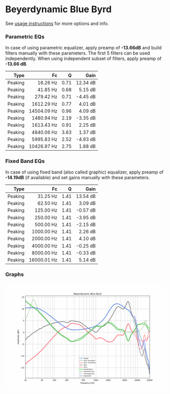 # Beyerdynamic Blue Byrd
See [usage instructions](https://github.com/jaakkopasanen/AutoEq#usage) for more options and info.

### Parametric EQs
In case of using parametric equalizer, apply preamp of **-13.66dB** and build filters manually
with these parameters. The first 5 filters can be used independently.
When using independent subset of filters, apply preamp of **-13.66 dB**.

| Type    | Fc          |    Q | Gain     |
|--------:|------------:|-----:|---------:|
| Peaking | 16.26 Hz    | 0.71 | 12.34 dB |
| Peaking | 41.85 Hz    | 0.68 | 5.15 dB  |
| Peaking | 279.42 Hz   | 0.71 | -4.45 dB |
| Peaking | 1612.29 Hz  | 0.77 | 4.01 dB  |
| Peaking | 14504.09 Hz | 0.96 | 4.09 dB  |
| Peaking | 1480.94 Hz  | 2.19 | -3.35 dB |
| Peaking | 1613.43 Hz  | 0.91 | 2.25 dB  |
| Peaking | 4840.06 Hz  | 3.63 | 1.37 dB  |
| Peaking | 5995.83 Hz  | 2.52 | -4.93 dB |
| Peaking | 10426.97 Hz | 2.75 | 1.88 dB  |

### Fixed Band EQs
In case of using fixed band (also called graphic) equalizer, apply preamp of **-14.19dB**
(if available) and set gains manually with these parameters.

| Type    | Fc          |    Q | Gain     |
|--------:|------------:|-----:|---------:|
| Peaking | 31.25 Hz    | 1.41 | 13.54 dB |
| Peaking | 62.50 Hz    | 1.41 | 3.09 dB  |
| Peaking | 125.00 Hz   | 1.41 | -0.57 dB |
| Peaking | 250.00 Hz   | 1.41 | -3.95 dB |
| Peaking | 500.00 Hz   | 1.41 | -2.15 dB |
| Peaking | 1000.00 Hz  | 1.41 | 2.26 dB  |
| Peaking | 2000.00 Hz  | 1.41 | 4.10 dB  |
| Peaking | 4000.00 Hz  | 1.41 | -0.25 dB |
| Peaking | 8000.00 Hz  | 1.41 | -0.33 dB |
| Peaking | 16000.01 Hz | 1.41 | 5.14 dB  |

### Graphs
![](./Beyerdynamic%20Blue%20Byrd.png)